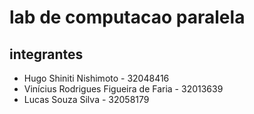 # lab de computacao paralela
## integrantes
- Hugo Shiniti Nishimoto               - 32048416
- Vinícius Rodrigues Figueira de Faria - 32013639
- Lucas Souza Silva                    - 32058179
